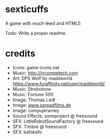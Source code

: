 # sexticuffs
A game with much lewd and HTML5

Todo: Write a proper readme.

# credits

* Icons: game-icons.net
* Music: http://incompetech.com
* Art: DPS Wolf by maddworld https://www.furaffinity.net/user/maddworld/
* Music: Strobotone
* Music: Fortune 500
* Image: Thomas Ledl
* Image: www.spreadfilms.de
* Image: compujeramey
* Sound Effects: soneproject @ freesound
* SFX: LittleRobotSoundFactory @ freesound
* SFX: Timbre @ freesound
* SFX: kafokafo
